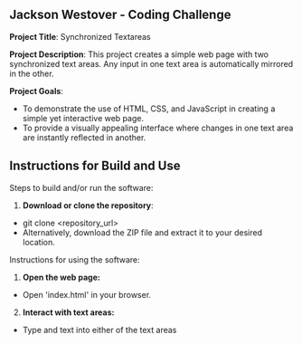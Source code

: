 ## Jackson Westover - Coding Challenge

**Project Title**: Synchronized Textareas

**Project Description**: This project creates a simple web page with two synchronized text areas. Any input in one text area is automatically mirrored in the other.

**Project Goals**:

- To demonstrate the use of HTML, CSS, and JavaScript in creating a simple yet interactive web page.
- To provide a visually appealing interface where changes in one text area are instantly reflected in another.

## Instructions for Build and Use

Steps to build and/or run the software:

1. **Download or clone the repository**:

- git clone <repository_url>
- Alternatively, download the ZIP file and extract it to your desired location. 

Instructions for using the software:

1. **Open the web page:**

- Open 'index.html' in your browser.

2. **Interact with text areas:**

- Type and text into either of the text areas